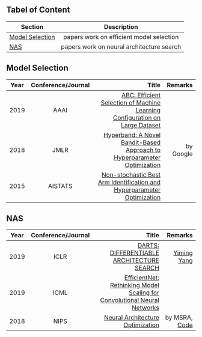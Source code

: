 ## Tabel of Content
| Section       | Description       | 
| ------------- |:-------------:|
|[Model Selection](#model-selection)			|   papers work on efficient model selection    |      |
|[NAS](#nas)			|   papers work on neural architecture search    |      |



## Model Selection
| Year       | Conference/Journal       | Title  | Remarks
| ------------- |:-------------:| --------------:|------------:|
|2019			|    AAAI   |    [ABC: Efficient Selection of Machine Learning Configuration on Large Dataset](https://arxiv.org/pdf/1811.03250.pdf)  |       |
|2018     | JMLR      | [Hyperband: A Novel Bandit-Based Approach to Hyperparameter Optimization](https://arxiv.org/pdf/1603.06560.pdf) |  by Google|
|2015     | AISTATS | [Non-stochastic Best Arm Identification and Hyperparameter Optimization](https://arxiv.org/pdf/1502.07943.pdf) |        |


## NAS
| Year       | Conference/Journal       | Title  | Remarks
| ------------- |:-------------:| --------------:|------------------:|
|2019     | ICLR    | [DARTS: DIFFERENTIABLE ARCHITECTURE SEARCH](https://arxiv.org/pdf/1806.09055.pdf) | [Yiming Yang](https://scholar.google.com/citations?user=MlZq4XwAAAAJ&hl=en&oi=ao) |
|2019			|    ICML   |    [EfficientNet: Rethinking Model Scaling for Convolutional Neural Networks](https://arxiv.org/abs/1905.11946)  |       |
|2018     | NIPS | [Neural Architecture Optimization](http://papers.nips.cc/paper/8007-neural-architecture-optimization.pdf) | by MSRA, [Code](https://github.com/renqianluo/NAO) |
